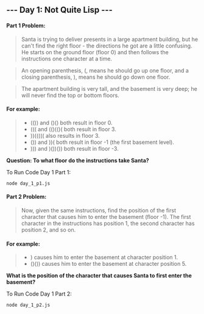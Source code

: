 ## --- Day 1: Not Quite Lisp ---

#### Part 1 Problem:

> Santa is trying to deliver presents in a large apartment building, but he can't find the right floor - the directions he got are a little confusing. He starts on the ground floor (floor 0) and then follows the instructions one character at a time.

> An opening parenthesis, (, means he should go up one floor, and a closing parenthesis, ), means he should go down one floor.

> The apartment building is very tall, and the basement is very deep; he will never find the top or bottom floors.

#### For example:

> - (()) and ()() both result in floor 0.
> - ((( and (()(()( both result in floor 3.
> - ))((((( also results in floor 3.
> - ()) and ))( both result in floor -1 (the first basement level).
> - ))) and )())()) both result in floor -3.

**Question: To what floor do the instructions take Santa?**

To Run Code Day 1 Part 1:
```
node day_1_p1.js
```

#### Part 2 Problem:
> Now, given the same instructions, find the position of the first character that causes him to enter the basement (floor -1). The first character in the instructions has position 1, the second character has position 2, and so on.

#### For example:

> - ) causes him to enter the basement at character position 1.
> - ()()) causes him to enter the basement at character position 5.

**What is the position of the character that causes Santa to first enter the basement?**

To Run Code Day 1 Part 2:
```
node day_1_p2.js
```
